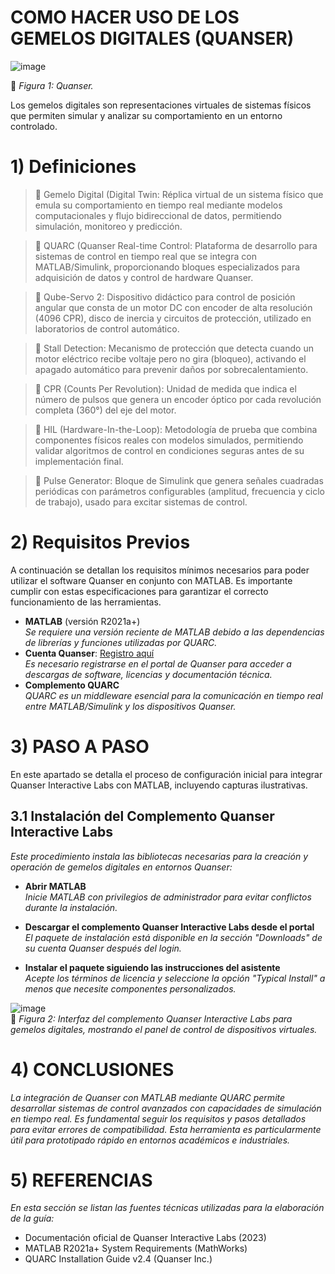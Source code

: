 # COMO HACER USO DE LOS GEMELOS DIGITALES (QUANSER)

![image](https://github.com/user-attachments/assets/01916511-5fb9-4e7f-bc56-84fca18238f4)

🔹 *Figura 1: Quanser.* 

Los gemelos digitales son representaciones virtuales de sistemas físicos que permiten simular y analizar su comportamiento en un entorno controlado.  

# 1) Definiciones

> 🔑 Gemelo Digital (Digital Twin: Réplica virtual de un sistema físico que emula su comportamiento en tiempo real mediante modelos computacionales y flujo bidireccional de datos, permitiendo simulación, monitoreo y predicción.

> 🔑 QUARC (Quanser Real-time Control: Plataforma de desarrollo para sistemas de control en tiempo real que se integra con MATLAB/Simulink, proporcionando bloques especializados para adquisición de datos y control de hardware Quanser.

> 🔑 Qube-Servo 2: Dispositivo didáctico para control de posición angular que consta de un motor DC con encoder de alta resolución (4096 CPR), disco de inercia y circuitos de protección, utilizado en laboratorios de control automático.

> 🔑 Stall Detection: Mecanismo de protección que detecta cuando un motor eléctrico recibe voltaje pero no gira (bloqueo), activando el apagado automático para prevenir daños por sobrecalentamiento.

> 🔑 CPR (Counts Per Revolution): Unidad de medida que indica el número de pulsos que genera un encoder óptico por cada revolución completa (360°) del eje del motor.

> 🔑 HIL (Hardware-In-the-Loop): Metodología de prueba que combina componentes físicos reales con modelos simulados, permitiendo validar algoritmos de control en condiciones seguras antes de su implementación final.

> 🔑 Pulse Generator: Bloque de Simulink que genera señales cuadradas periódicas con parámetros configurables (amplitud, frecuencia y ciclo de trabajo), usado para excitar sistemas de control.

# 2) Requisitos Previos  

A continuación se detallan los requisitos mínimos necesarios para poder utilizar el software Quanser en conjunto con MATLAB. Es importante cumplir con estas especificaciones para garantizar el correcto funcionamiento de las herramientas.  

- **MATLAB** (versión R2021a+)  
  *Se requiere una versión reciente de MATLAB debido a las dependencias de librerías y funciones utilizadas por QUARC.*  
- **Cuenta Quanser**: [Registro aquí](https://portal.quanser.com/)  
  *Es necesario registrarse en el portal de Quanser para acceder a descargas de software, licencias y documentación técnica.*  
- **Complemento QUARC**  
  *QUARC es un middleware esencial para la comunicación en tiempo real entre MATLAB/Simulink y los dispositivos Quanser.*  

# 3) PASO A PASO  

En este apartado se detalla el proceso de configuración inicial para integrar Quanser Interactive Labs con MATLAB, incluyendo capturas ilustrativas.  

## 3.1 Instalación del Complemento Quanser Interactive Labs  

*Este procedimiento instala las bibliotecas necesarias para la creación y operación de gemelos digitales en entornos Quanser:*  

- **Abrir MATLAB**  
  *Inicie MATLAB con privilegios de administrador para evitar conflictos durante la instalación.*  

- **Descargar el complemento Quanser Interactive Labs desde el portal**  
  *El paquete de instalación está disponible en la sección "Downloads" de su cuenta Quanser después del login.*  

- **Instalar el paquete siguiendo las instrucciones del asistente**  
  *Acepte los términos de licencia y seleccione la opción "Typical Install" a menos que necesite componentes personalizados.*  

![image](https://github.com/user-attachments/assets/5ba8c5e4-a6d4-4e25-ae59-f07311455623)  
🔹 *Figura 2: Interfaz del complemento Quanser Interactive Labs para gemelos digitales, mostrando el panel de control de dispositivos virtuales.*  

# 4) CONCLUSIONES  

*La integración de Quanser con MATLAB mediante QUARC permite desarrollar sistemas de control avanzados con capacidades de simulación en tiempo real. Es fundamental seguir los requisitos y pasos detallados para evitar errores de compatibilidad. Esta herramienta es particularmente útil para prototipado rápido en entornos académicos e industriales.*  

# 5) REFERENCIAS  

*En esta sección se listan las fuentes técnicas utilizadas para la elaboración de la guía:*  
- Documentación oficial de Quanser Interactive Labs (2023)  
- MATLAB R2021a+ System Requirements (MathWorks)  
- QUARC Installation Guide v2.4 (Quanser Inc.)  
